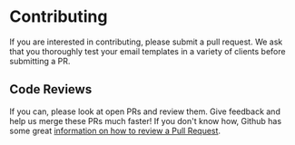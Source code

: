 # Contributing
If you are interested in contributing, please submit a pull request. We ask that you thoroughly test your email templates in a variety of clients before submitting a PR.

## Code Reviews
If you can, please look at open PRs and review them. Give feedback and help us merge these PRs much faster! If you don't know how, Github has some great [information on how to review a Pull Request](https://help.github.com/articles/about-pull-request-reviews/).
